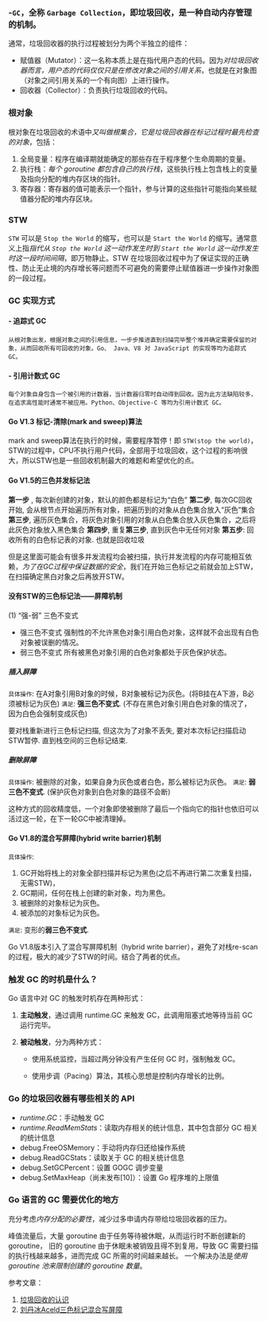 
### -`GC`，全称 `Garbage Collection`，即垃圾回收，是一种自动内存管理的机制。

通常，垃圾回收器的执行过程被划分为两个半独立的组件：
-   赋值器（Mutator）：这一名称本质上是在指代用户态的代码。因为*对垃圾回收器而言，用户态的代码仅仅只是在修改对象之间的引用关系*，也就是在对象图（对象之间引用关系的一个有向图）上进行操作。
-   回收器（Collector）：负责执行垃圾回收的代码。

### 根对象

根对象在垃圾回收的术语中*又叫做根集合，它是垃圾回收器在标记过程时最先检查的对象*，包括：

1.  全局变量：程序在编译期就能确定的那些存在于程序整个生命周期的变量。
2.  执行栈：*每个 goroutine 都包含自己的执行栈*，这些执行栈上包含栈上的变量及指向分配的堆内存区块的指针。
3.  寄存器：寄存器的值可能表示一个指针，参与计算的这些指针可能指向某些赋值器分配的堆内存区块。

### STW

`STW` 可以是 `Stop the World` 的缩写，也可以是 `Start the World` 的缩写。通常意义上指*指代从 `Stop the World` 这一动作发生时到 `Start the World` 这一动作发生时这一段时间间隔*，即万物静止。STW 在垃圾回收过程中为了保证实现的正确性、防止无止境的内存增长等问题而不可避免的需要停止赋值器进一步操作对象图的一段过程。

### GC 实现方式

#### -   追踪式 GC

    从根对象出发，根据对象之间的引用信息，一步步推进直到扫描完毕整个堆并确定需要保留的对象，从而回收所有可回收的对象。Go、 Java、V8 对 JavaScript 的实现等均为追踪式 GC。

#### -   引用计数式 GC

    每个对象自身包含一个被引用的计数器，当计数器归零时自动得到回收。因为此方法缺陷较多，在追求高性能时通常不被应用。Python、Objective-C 等均为引用计数式 GC。

#### Go V1.3 标记-清除(mark and sweep)算法

mark and sweep算法在执行的时候，需要程序暂停！即 `STW(stop the world)`，STW的过程中，CPU不执行用户代码，全部用于垃圾回收，这个过程的影响很大，所以STW也是一些回收机制最大的难题和希望优化的点。

#### Go V1.5的三色并发标记法

**第一步** , 每次新创建的对象，默认的颜色都是标记为“白色”
**第二步**, 每次GC回收开始, 会从根节点开始遍历所有对象，把遍历到的对象从白色集合放入“灰色”集合
**第三步**, 遍历灰色集合，将灰色对象引用的对象从白色集合放入灰色集合，之后将此灰色对象放入黑色集合
**第四步**, 重复**第三步**, 直到灰色中无任何对象
**第五步**: 回收所有的白色标记表的对象. 也就是回收垃圾

但是这里面可能会有很多并发流程均会被扫描，执行并发流程的内存可能相互依赖，*为了在GC过程中保证数据的安全*，我们在开始三色标记之前就会加上STW，在扫描确定黑白对象之后再放开STW。

#### 没有STW的三色标记法——屏障机制

(1) “强-弱” 三色不变式
-   强三色不变式
	强制性的不允许黑色对象引用白色对象，这样就不会出现有白色对象被误删的情况。
-   弱三色不变式
	所有被黑色对象引用的白色对象都处于灰色保护状态。

##### 插入屏障
`具体操作`: 在A对象引用B对象的时候，B对象被标记为灰色。(将B挂在A下游，B必须被标记为灰色)
`满足`: **强三色不变式**. (不存在黑色对象引用白色对象的情况了， 因为白色会强制变成灰色)

要对栈重新进行三色标记扫描, 但这次为了对象不丢失, 要对本次标记扫描启动STW暂停. 直到栈空间的三色标记结束.

##### 删除屏障
`具体操作`: 被删除的对象，如果自身为灰色或者白色，那么被标记为灰色。
`满足`: **弱三色不变式**. (保护灰色对象到白色对象的路径不会断)

这种方式的回收精度低，一个对象即使被删除了最后一个指向它的指针也依旧可以活过这一轮，在下一轮GC中被清理掉。

#### Go V1.8的混合写屏障(hybrid write barrier)机制

`具体操作`:

1. GC开始将栈上的对象全部扫描并标记为黑色(之后不再进行第二次重复扫描，无需STW)，
2. GC期间，任何在栈上创建的新对象，均为黑色。
3. 被删除的对象标记为灰色。
4. 被添加的对象标记为灰色。

`满足`: 变形的**弱三色不变式**.

Go V1.8版本引入了混合写屏障机制（hybrid write barrier），避免了对栈re-scan的过程，极大的减少了STW的时间。结合了两者的优点。

### 触发 GC 的时机是什么？

Go 语言中对 GC 的触发时机存在两种形式：

1.  **主动触发**，通过调用 runtime.GC 来触发 GC，此调用阻塞式地等待当前 GC 运行完毕。
    
2.  **被动触发**，分为两种方式：
    
    -   使用系统监控，当超过两分钟没有产生任何 GC 时，强制触发 GC。
        
    -   使用步调（Pacing）算法，其核心思想是控制内存增长的比例。

### Go 的垃圾回收器有哪些相关的 API

-   *runtime.GC*：手动触发 GC
-   *runtime.ReadMemStats*：读取内存相关的统计信息，其中包含部分 GC 相关的统计信息
-   debug.FreeOSMemory：手动将内存归还给操作系统
-   debug.ReadGCStats：读取关于 GC 的相关统计信息
-   debug.SetGCPercent：设置 GOGC 调步变量
-   debug.SetMaxHeap（尚未发布[10]）：设置 Go 程序堆的上限值

### Go 语言的 GC 需要优化的地方

充分考虑*内存分配的必要性*，减少过多申请内存带给垃圾回收器的压力。

峰值流量后，大量 goroutine 由于任务等待被休眠，从而运行时不断创建新的 goroutine， 旧的 goroutine 由于休眠未被销毁且得不到复用，导致 GC 需要扫描的执行栈越来越多，进而完成 GC 所需的时间越来越长。 一个解决办法是*使用 goroutine 池来限制创建的 goroutine 数量*。

参考文章：
1. [垃圾回收的认识](https://golang.design/go-questions/memgc/principal/)
2. [刘丹冰Aceld三色标记混合写屏障](https://www.yuque.com/aceld/golang/zhzanb)